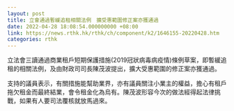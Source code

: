 ```yaml
---
layout: post
title: 立會通過暫緩追租相關法例　擴受惠範圍修正案亦獲通過
date: 2022-04-28 18:08:54.000000000 +08:00
link: https://news.rthk.hk/rthk/ch/component/k2/1646155-20220428.htm
categories: rthk
---
```


立法會三讀通過商業租戶短期保護措施(2019冠狀病毒病疫情)條例草案，即暫緩追租的相關法例，及由財政司司長陳茂波提出，擴大受惠範圍的修正案亦獲通過。

支持的議員表示，有關措施能幫助業界，亦有議員關注小業主的權益，擔心有租戶拖欠租金而最終結業，會令租金化為烏有。陳茂波形容今次的做法經得起法律挑戰，如果有人要司法覆核就放馬過來。
